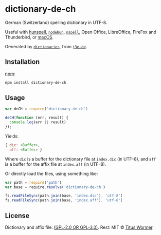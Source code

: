# dictionary-de-ch

German (Switzerland) spelling dictionary in UTF-8.

Useful with [hunspell][], [`nodehun`][nodehun], [`nspell`][nspell],
Open Office, LibreOffice, FireFox and Thunderbird, or [macOS][].

Generated by [`dictionaries`][dictionaries], from
[`j3e.de`][source].

## Installation

[npm][]:

```bash
npm install dictionary-de-ch
```

## Usage

```js
var deCH = require('dictionary-de-ch')

deCH(function (err, result) {
  console.log(err || result)
});
```

Yields:

```js
{ dic: <Buffer>,
  aff: <Buffer> }
```

Where `dic` is a buffer for the dictionary file at `index.dic` (in UTF-8), and
`aff` is a buffer for the affix file at `index.aff` (in UTF-8).

Or directly load the files, using something like:

```js
var path = require('path')
var base = require.resolve('dictionary-de-ch')

fs.readFileSync(path.join(base, 'index.dic'), 'utf-8')
fs.readFileSync(path.join(base, 'index.aff'), 'utf-8')
```

## License

Dictionary and affix file: [(GPL-2.0 OR GPL-3.0)](https://github.com/wooorm/dictionaries/blob/master/dictionaries/de-CH/LICENSE).
Rest: MIT © [Titus Wormer][home].

[hunspell]: http://hunspell.github.io

[nodehun]: https://github.com/nathanjsweet/nodehun

[nspell]: https://github.com/wooorm/nspell

[macos]: https://github.com/wooorm/dictionaries#macos

[source]: https://www.j3e.de/ispell/igerman98/index_en.html

[npm]: https://docs.npmjs.com/cli/install

[dictionaries]: https://github.com/wooorm/dictionaries

[home]: https://wooorm.com
